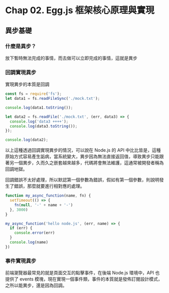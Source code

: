 # Chap 02. Egg.js 框架核心原理與實現

## 異步基礎

### 什麼是異步？

放下暫時無法完成的事情，而去做可以立即完成的事情，這就是異步

### 回調實現異步

實現異步的本質是回調

```javascript
const fs = require('fs');
let data1 = fs.readFileSync('./mock.txt');

console.log(data1.toString());

let data2 = fs.readFile('./mock.txt', (err, data3) => {
  console.log('data3 ++++');
  console.log(data3.toString());
});

console.log(data2);
```

以上這種透過回調實現異步的情況，可以說在 Node.js 的 API 中比比皆是，這種原始方式容易產生詬病，當系統變大，異步因為無法直接返回值，導致異步只能跟著另一個異步，久而久之嵌套越來越多，代碼將會無法維護，這通常被開發者稱為回調地獄。

回調錯誤不太好處理，所以默認第一個參數為錯誤，假如有第一個參數，則說明發生了錯誤，那麼就要進行相對應的處理。

```javascript
function my_async_function(name, fn) {
  setTimeout(() => {
    fn(null, '-' + name + '-')
  }, 3000)
}

my_async_function('hello node.js', (err, name) => {
  if (err) {
    console.error(err)
  }
  console.log(name)
})
```

### 事件實現異步

前端瀏覽器最常見的就是頁面交互的點擊事件，在後端 Node.js 環境中，API 也提供了 events 模塊，現在實現一個事件類，事件的本質就是發佈訂閱設計模式，之所以能異步，還是因為回調。
